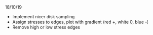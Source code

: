 18/10/19

- Implement nicer disk sampling
- Assign stresses to edges, plot with gradient (red +, white 0, blue -)
- Remove high or low stress edges
